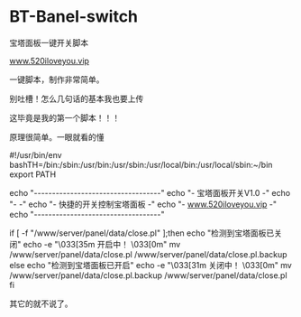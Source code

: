 # BT-Banel-switch
宝塔面板一键开关脚本

www.520iloveyou.vip

一键脚本，制作非常简单。

别吐槽！怎么几句话的基本我也要上传

这毕竟是我的第一个脚本！！！

原理很简单。一眼就看的懂

#!/usr/bin/env bashTH=/bin:/sbin:/usr/bin:/usr/sbin:/usr/local/bin:/usr/local/sbin:~/bin
export PATH

echo "-----------------------------------"
echo "-        宝塔面板开关V1.0         -"
echo "-                                 -"
echo "-  快捷的开关控制宝塔面板         -"
echo "-  www.520iloveyou.vip            -"
echo "-----------------------------------"


if [ -f "/www/server/panel/data/close.pl" ];then
  echo "检测到宝塔面板已关闭"
  echo -e "\033[35m 开启中！ \033[0m"
  mv /www/server/panel/data/close.pl /www/server/panel/data/close.pl.backup
else
  echo "检测到宝塔面板已开启"
  echo -e "\033[31m 关闭中！ \033[0m"
  mv /www/server/panel/data/close.pl.backup /www/server/panel/data/close.pl
fi

其它的就不说了。
